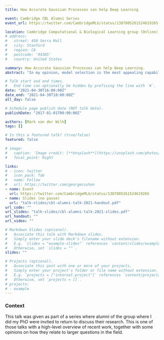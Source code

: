 ```yaml
---
title: How Accurate Gaussian Processes can help Deep Learning

event: Cambridge CBL Alumni Series
event_url: https://twitter.com/CambridgeMLG/status/1387805261524619265

location: Cambridge Computational & Biological Learning group (Online)
# address:
#   street: 450 Serra Mall
#   city: Stanford
#   region: CA
#   postcode: '94305'
#   country: United States

summary: How Accurate Gaussian Processes can help Deep Learning.
abstract: "In my opinion, model selection is the most appealing capability of Bayesian inference, which has the most to offer in deep learning. However, performing Bayesian model selection requires accurate approximate inference. In the first part of the talk, I will discuss accurate inference in the fundamental building block of deep neural networks: a single layer. Specifically, I will focus on the Gaussian process (GP) representation of neural network layers, and present some recent work on inducing point and conjugate gradient approximations, while paying close attention to the question of what we should expect from methods that we consider “good” or even “exact”. In the second part of the talk, I will discuss how these techniques can be of use in model selection in deep learning, with examples on learning invariances. I will close off with some thoughts on how these ideas may develop in the future."

# Talk start and end times.
#   End time can optionally be hidden by prefixing the line with `#`.
date: "2021-04-30T16:00:00Z"
date_end: "2021-04-30T18:00:00Z"
all_day: false

# Schedule page publish date (NOT talk date).
publishDate: "2017-01-01T00:00:00Z"

authors: [Mark van der Wilk]
tags: []

# Is this a featured talk? (true/false)
featured: false

# image:
#   caption: 'Image credit: [**Unsplash**](https://unsplash.com/photos/bzdhc5b3Bxs)'
#   focal_point: Right

links:
# - icon: twitter
#   icon_pack: fab
#   name: Follow
#   url: https://twitter.com/georgecushen
- name: Event
  url: https://twitter.com/CambridgeMLG/status/1387805261524619265
- name: Slides (no pause)
  url: "talk-slides/cbl-alumni-talk-2021-handout.pdf"
url_code: ""
url_slides: "talk-slides/cbl-alumni-talk-2021-slides.pdf"
url_handout: ""
url_video: ""

# Markdown Slides (optional).
#   Associate this talk with Markdown slides.
#   Simply enter your slide deck's filename without extension.
#   E.g. `slides = "example-slides"` references `content/slides/example-slides.md`.
#   Otherwise, set `slides = ""`.
slides: ""

# Projects (optional).
#   Associate this post with one or more of your projects.
#   Simply enter your project's folder or file name without extension.
#   E.g. `projects = ["internal-project"]` references `content/project/deep-learning/index.md`.
#   Otherwise, set `projects = []`.
# projects:
# - example
---
```


### Context
This talk was given as part of a series where alumni of the group where I did my PhD were invited to return to discuss their research. This is one of those talks with a high-level overview of recent work, together with some opinions on how they relate to larger questions in the field.

<!-- {{% callout note %}}
Click on the **Slides** button above to view the built-in slides feature.
{{% /callout %}}

Slides can be added in a few ways:

- **Create** slides using Wowchemy's [*Slides*](https://wowchemy.com/docs/managing-content/#create-slides) feature and link using `slides` parameter in the front matter of the talk file
- **Upload** an existing slide deck to `static/` and link using `url_slides` parameter in the front matter of the talk file
- **Embed** your slides (e.g. Google Slides) or presentation video on this page using [shortcodes](https://wowchemy.com/docs/writing-markdown-latex/).

Further event details, including [page elements](https://wowchemy.com/docs/writing-markdown-latex/) such as image galleries, can be added to the body of this page. --!>